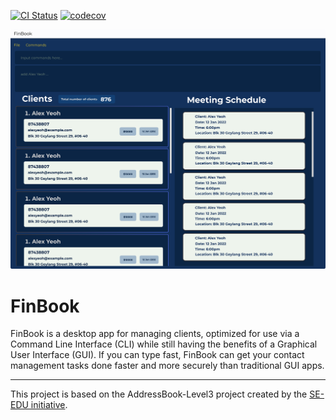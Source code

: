 [![CI Status](https://github.com/AY2223S1-CS2103T-F11-3/tp/workflows/Java%20CI/badge.svg)](https://github.com/AY2223S1-CS2103T-F11-3/tp/actions)
[![codecov](https://codecov.io/gh/AY2223S1-CS2103T-F11-3/tp/branch/master/graph/badge.svg?token=NP1449TKJ1)](https://codecov.io/gh/AY2223S1-CS2103T-F11-3/tp)

![Ui](docs/images/Ui.png)

# FinBook

FinBook is a desktop app for managing clients, optimized for use via a Command Line Interface (CLI) while still having
the benefits of a Graphical User Interface (GUI). If you can type fast, FinBook can get your contact management tasks
done faster and more securely than traditional GUI apps.

---

This project is based on the AddressBook-Level3 project created by the [SE-EDU initiative](https://se-education.org).
